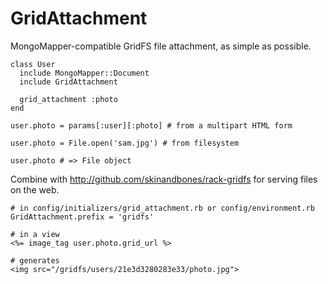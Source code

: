 GridAttachment
==============

MongoMapper-compatible GridFS file attachment, as simple as possible.

    class User
      include MongoMapper::Document
      include GridAttachment
      
      grid_attachment :photo
    end
    
    user.photo = params[:user][:photo] # from a multipart HTML form
    
    user.photo = File.open('sam.jpg') # from filesystem
    
    user.photo # => File object

Combine with http://github.com/skinandbones/rack-gridfs for serving files on the web.

    # in config/initializers/grid_attachment.rb or config/environment.rb
    GridAttachment.prefix = 'gridfs'
    
    # in a view
    <%= image_tag user.photo.grid_url %>
    
    # generates
    <img src="/gridfs/users/21e3d3280283e33/photo.jpg">
 
